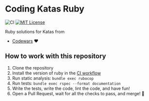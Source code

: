 # Coding Katas Ruby

![CI](https://github.com/eliflores/coding-katas-ruby/workflows/CI/badge.svg)
[![MIT License](https://img.shields.io/badge/License-MIT-blue.svg)](LICENSE)

Ruby solutions for Katas from
* [Codewars](https://www.codewars.com/) ♥️

## How to work with this repository

1. Clone the repository
2. Install the version of ruby in the [CI workflow](.github/workflows/ci.yml)
3. Run static analysis: `bundle exec rubocop`
4. Run tests: `bundle exec rspec --format documentation`
5. Write the tests, write the code, lint the code, and have fun!
6. Open a Pull Request, wait for all the checks to pass, and merge! 🎉
